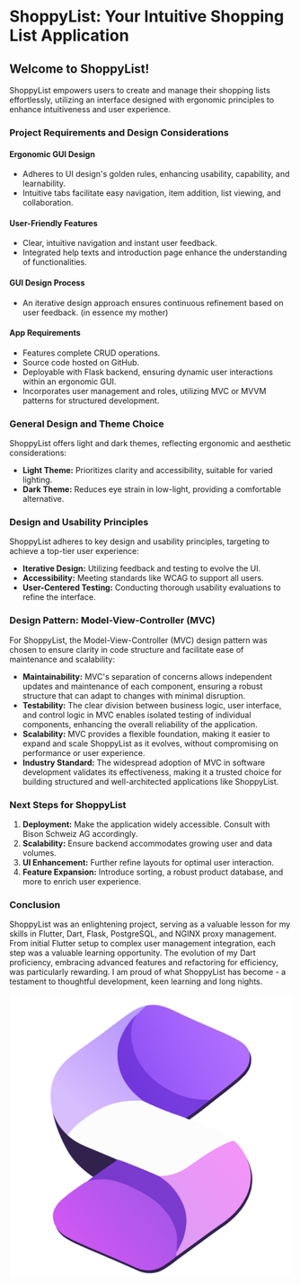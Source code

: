 # ShoppyList: Your Intuitive Shopping List Application

## Welcome to ShoppyList!

ShoppyList empowers users to create and manage their shopping lists effortlessly, utilizing an interface designed with ergonomic principles to enhance intuitiveness and user experience.

### Project Requirements and Design Considerations

#### Ergonomic GUI Design
- Adheres to UI design's golden rules, enhancing usability, capability, and learnability.
- Intuitive tabs facilitate easy navigation, item addition, list viewing, and collaboration.

#### User-Friendly Features
- Clear, intuitive navigation and instant user feedback.
- Integrated help texts and introduction page enhance the understanding of functionalities.

#### GUI Design Process
- An iterative design approach ensures continuous refinement based on user feedback. (in essence my mother)

#### App Requirements
- Features complete CRUD operations.
- Source code hosted on GitHub.
- Deployable with Flask backend, ensuring dynamic user interactions within an ergonomic GUI.
- Incorporates user management and roles, utilizing MVC or MVVM patterns for structured development.

### General Design and Theme Choice

ShoppyList offers light and dark themes, reflecting ergonomic and aesthetic considerations:

- **Light Theme:** Prioritizes clarity and accessibility, suitable for varied lighting.
- **Dark Theme:** Reduces eye strain in low-light, providing a comfortable alternative.

### Design and Usability Principles

ShoppyList adheres to key design and usability principles, targeting to achieve a top-tier user experience:

- **Iterative Design:** Utilizing feedback and testing to evolve the UI.
- **Accessibility:** Meeting standards like WCAG to support all users.
- **User-Centered Testing:** Conducting thorough usability evaluations to refine the interface.

### Design Pattern: Model-View-Controller (MVC)

For ShoppyList, the Model-View-Controller (MVC) design pattern was chosen to ensure clarity in code structure and facilitate ease of maintenance and scalability:

- **Maintainability:** MVC's separation of concerns allows independent updates and maintenance of each component, ensuring a robust structure that can adapt to changes with minimal disruption.
- **Testability:** The clear division between business logic, user interface, and control logic in MVC enables isolated testing of individual components, enhancing the overall reliability of the application.
- **Scalability:** MVC provides a flexible foundation, making it easier to expand and scale ShoppyList as it evolves, without compromising on performance or user experience.
- **Industry Standard:** The widespread adoption of MVC in software development validates its effectiveness, making it a trusted choice for building structured and well-architected applications like ShoppyList.

### Next Steps for ShoppyList

1. **Deployment:** Make the application widely accessible. Consult with Bison Schweiz AG accordingly.
2. **Scalability:** Ensure backend accommodates growing user and data volumes.
3. **UI Enhancement:** Further refine layouts for optimal user interaction.
4. **Feature Expansion:** Introduce sorting, a robust product database, and more to enrich user experience.

### Conclusion

ShoppyList was an enlightening project, serving as a valuable lesson for my skills in Flutter, Dart, Flask, PostgreSQL, and NGINX proxy management. From initial Flutter setup to complex user management integration, each step was a valuable learning opportunity. The evolution of my Dart proficiency, embracing advanced features and refactoring for efficiency, was particularly rewarding. I am proud of what ShoppyList has become - a testament to thoughtful development, keen learning and long nights.

![ShoppyList Logo](./assets/logo/shoppylist.png)